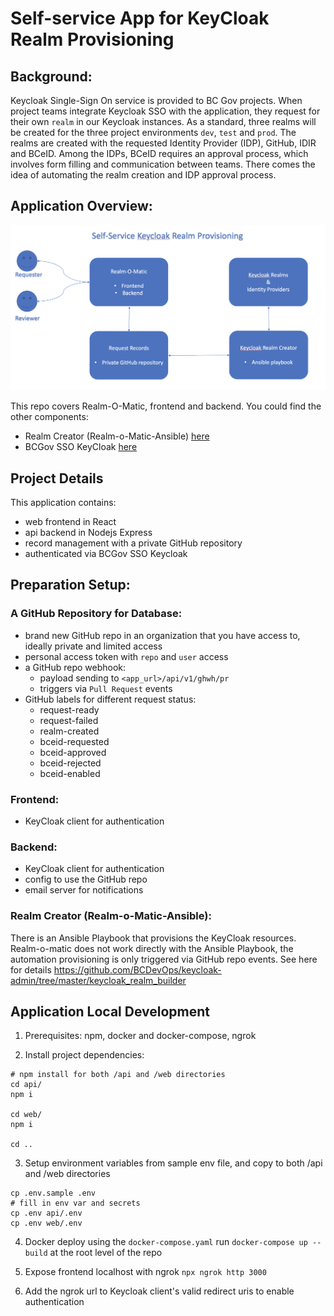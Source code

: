 # Self-service App for KeyCloak Realm Provisioning

## Background:
Keycloak Single-Sign On service is provided to BC Gov projects. When project teams integrate Keycloak SSO with the application, they request for their own `realm` in our Keycloak instances. As a standard, three realms will be created for the three project environments `dev`, `test` and `prod`. The realms are created with the requested Identity Provider (IDP), GitHub, IDIR and BCeID. Among the IDPs, BCeID requires an approval process, which involves form filling and communication between teams. There comes the idea of automating the realm creation and IDP approval process.

## Application Overview:
![Alt Text](overview.png)

This repo covers Realm-O-Matic, frontend and backend.
You could find the other components:
- Realm Creator (Realm-o-Matic-Ansible) [here](https://github.com/BCDevOps/keycloak-admin/tree/master/keycloak_realm_builder)
- BCGov SSO KeyCloak [here](https://github.com/bcgov/ocp-sso)

## Project Details
This application contains:
- web frontend in React
- api backend in Nodejs Express
- record management with a private GitHub repository
- authenticated via BCGov SSO Keycloak

## Preparation Setup:

### A GitHub Repository for Database:
- brand new GitHub repo in an organization that you have access to, ideally private and limited access
- personal access token with `repo` and `user` access
- a GitHub repo webhook:
  - payload sending to `<app_url>/api/v1/ghwh/pr`
  - triggers via `Pull Request` events
- GitHub labels for different request status:
  - request-ready
  - request-failed
  - realm-created
  - bceid-requested
  - bceid-approved
  - bceid-rejected
  - bceid-enabled

### Frontend:
- KeyCloak client for authentication

### Backend:
- KeyCloak client for authentication
- config to use the GitHub repo
- email server for notifications

### Realm Creator (Realm-o-Matic-Ansible):
There is an Ansible Playbook that provisions the KeyCloak resources. Realm-o-matic does not work directly with the Ansible Playbook, the automation provisioning is only triggered via GitHub repo events. See here for details https://github.com/BCDevOps/keycloak-admin/tree/master/keycloak_realm_builder


## Application Local Development
1. Prerequisites: npm, docker and docker-compose, ngrok

2. Install project dependencies:
```shell
# npm install for both /api and /web directories
cd api/
npm i

cd web/
npm i

cd ..
```

3. Setup environment variables from sample env file, and copy to both /api and /web directories
```shell
cp .env.sample .env
# fill in env var and secrets
cp .env api/.env
cp .env web/.env
```

4. Docker deploy using the `docker-compose.yaml`
run `docker-compose up --build` at the root level of the repo 

5. Expose frontend localhost with ngrok `npx ngrok http 3000`

6. Add the ngrok url to Keycloak client's valid redirect uris to enable authentication
